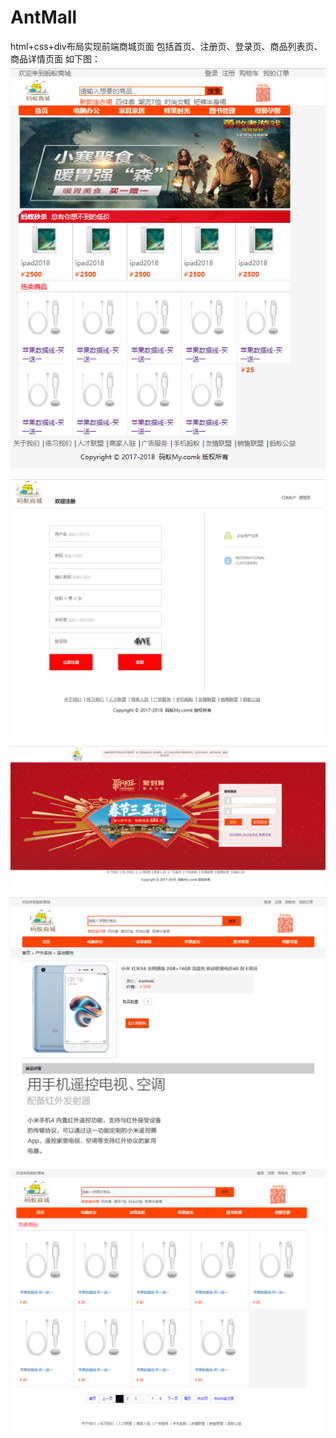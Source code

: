 # AntMall
html+css+div布局实现前端商城页面 
包括首页、注册页、登录页、商品列表页、商品详情页面
如下图：
![首页](https://github.com/Ccxcui/AntMall/blob/master/outcome/2.PNG?raw=true)

![注册页](https://github.com/Ccxcui/AntMall/blob/master/outcome/3.PNG?raw=true)

![登录页](https://github.com/Ccxcui/AntMall/blob/master/outcome/1.PNG?raw=true)

![商品列表页](https://github.com/Ccxcui/AntMall/blob/master/outcome/4.PNG?raw=true)

![商品详情页](https://github.com/Ccxcui/AntMall/blob/master/outcome/5.PNG?raw=true)
